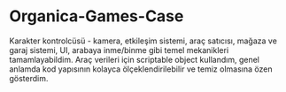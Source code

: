# Organica-Games-Case

Karakter kontrolcüsü - kamera, etkileşim sistemi, araç satıcısı, mağaza ve garaj sistemi, UI, arabaya inme/binme gibi temel mekanikleri tamamlayabildim. Araç verileri için scriptable object kullandım, genel anlamda kod yapısının kolayca ölçeklendirilebilir ve temiz olmasına özen gösterdim. 
